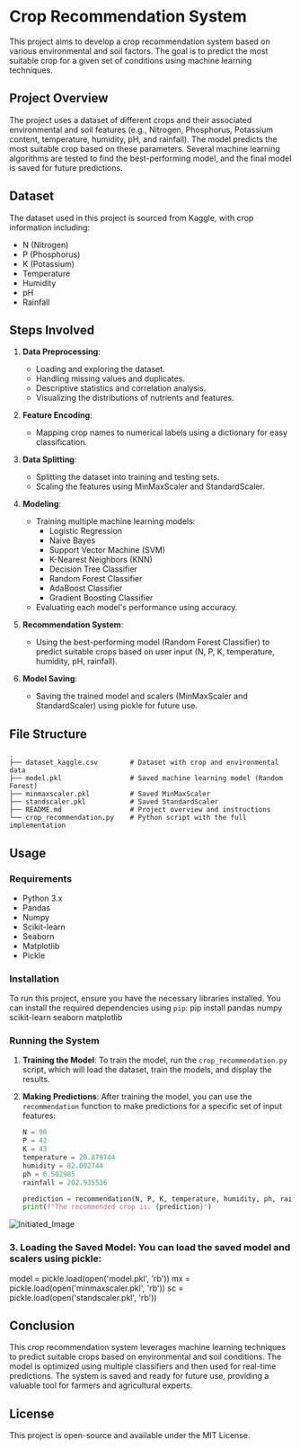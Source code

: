 # Crop Recommendation System

This project aims to develop a crop recommendation system based on various environmental and soil factors. The goal is to predict the most suitable crop for a given set of conditions using machine learning techniques.

## Project Overview

The project uses a dataset of different crops and their associated environmental and soil features (e.g., Nitrogen, Phosphorus, Potassium content, temperature, humidity, pH, and rainfall). The model predicts the most suitable crop based on these parameters. Several machine learning algorithms are tested to find the best-performing model, and the final model is saved for future predictions.

## Dataset

The dataset used in this project is sourced from Kaggle, with crop information including:
- N (Nitrogen)
- P (Phosphorus)
- K (Potassium)
- Temperature
- Humidity
- pH
- Rainfall

## Steps Involved

1. **Data Preprocessing**:
   - Loading and exploring the dataset.
   - Handling missing values and duplicates.
   - Descriptive statistics and correlation analysis.
   - Visualizing the distributions of nutrients and features.

2. **Feature Encoding**:
   - Mapping crop names to numerical labels using a dictionary for easy classification.

3. **Data Splitting**:
   - Splitting the dataset into training and testing sets.
   - Scaling the features using MinMaxScaler and StandardScaler.

4. **Modeling**:
   - Training multiple machine learning models:
     - Logistic Regression
     - Naive Bayes
     - Support Vector Machine (SVM)
     - K-Nearest Neighbors (KNN)
     - Decision Tree Classifier
     - Random Forest Classifier
     - AdaBoost Classifier
     - Gradient Boosting Classifier
   - Evaluating each model's performance using accuracy.

5. **Recommendation System**:
   - Using the best-performing model (Random Forest Classifier) to predict suitable crops based on user input (N, P, K, temperature, humidity, pH, rainfall).

6. **Model Saving**:
   - Saving the trained model and scalers (MinMaxScaler and StandardScaler) using pickle for future use.


## File Structure

```plaintext
.
├── dataset_kaggle.csv        # Dataset with crop and environmental data
├── model.pkl                 # Saved machine learning model (Random Forest)
├── minmaxscaler.pkl          # Saved MinMaxScaler
├── standscaler.pkl           # Saved StandardScaler
├── README.md                 # Project overview and instructions
└── crop_recommendation.py    # Python script with the full implementation

```

## Usage

### Requirements

- Python 3.x
- Pandas
- Numpy
- Scikit-learn
- Seaborn
- Matplotlib
- Pickle

### Installation

To run this project, ensure you have the necessary libraries installed. You can install the required dependencies using `pip`:
pip install pandas numpy scikit-learn seaborn matplotlib

### Running the System

1. **Training the Model**:
   To train the model, run the `crop_recommendation.py` script, which will load the dataset, train the models, and display the results.

2. **Making Predictions**:
   After training the model, you can use the `recommendation` function to make predictions for a specific set of input features:

   ```python
   N = 90
   P = 42
   K = 43
   temperature = 20.879744
   humidity = 82.002744
   ph = 6.502985
   rainfall = 202.935536

   prediction = recommendation(N, P, K, temperature, humidity, ph, rainfall)
   print(f"The recommended crop is: {prediction}")

   ```
![Initiated_Image](https://drive.google.com/file/d/1EF8kHf7fE3ekgdpARXTRsCBGwA1zHw42/view?usp=sharing)

   ### 3. Loading the Saved Model: You can load the saved model and scalers using pickle:
   model = pickle.load(open('model.pkl', 'rb'))
   mx = pickle.load(open('minmaxscaler.pkl', 'rb'))
   sc = pickle.load(open('standscaler.pkl', 'rb'))

## Conclusion
This crop recommendation system leverages machine learning techniques to predict suitable crops based on environmental and soil conditions. The model is optimized using multiple classifiers and then used for real-time predictions. The system is saved and ready for future use, providing a valuable tool for farmers and agricultural experts.

## License
This project is open-source and available under the MIT License.
